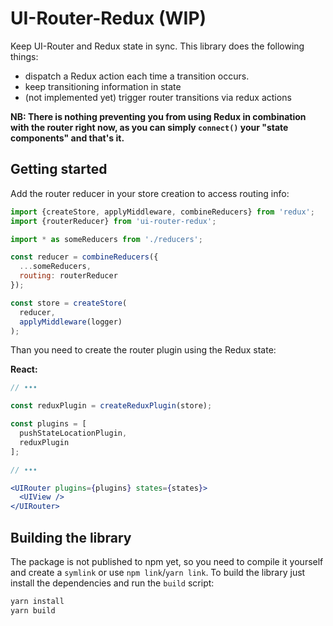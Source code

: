 # UI-Router-Redux (WIP)

Keep UI-Router and Redux state in sync. This library does the following things:

* dispatch a Redux action each time a transition occurs.
* keep transitioning information in state
* (not implemented yet) trigger router transitions via redux actions

**NB: There is nothing preventing you from using Redux in combination with the router right now, as you can simply `connect()` your "state components" and that's it.**

## Getting started

Add the router reducer in your store creation to access routing info:

```jsx
import {createStore, applyMiddleware, combineReducers} from 'redux';
import {routerReducer} from 'ui-router-redux';

import * as someReducers from './reducers';

const reducer = combineReducers({
  ...someReducers,
  routing: routerReducer
});

const store = createStore(
  reducer,
  applyMiddleware(logger)
);
```

Than you need to create the router plugin using the Redux state:

**React:**
```jsx
// •••

const reduxPlugin = createReduxPlugin(store);

const plugins = [
  pushStateLocationPlugin,
  reduxPlugin
];

// •••

<UIRouter plugins={plugins} states={states}>
  <UIView />
</UIRouter>
```

## Building the library

The package is not published to npm yet, so you need to compile it yourself and create a `symlink` or use `npm link`/`yarn link`. To build the library just install the dependencies and run the `build` script:

```bash
yarn install
yarn build
```
